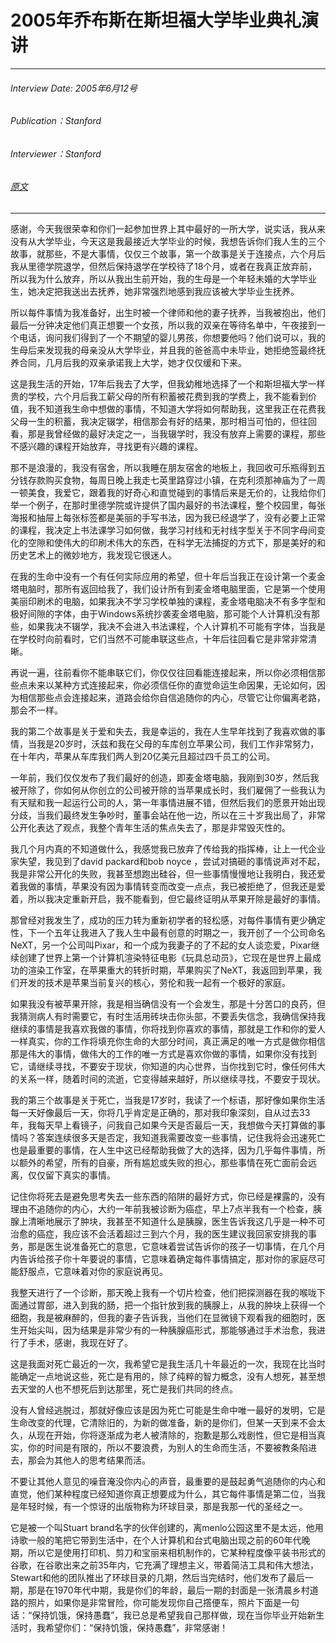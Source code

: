 # 2005年乔布斯在斯坦福大学毕业典礼演讲

---
###### Interview Date: 2005年6月12号
###### Publication：Stanford
###### Interviewer：Stanford
###### [原文](https://news.stanford.edu/stories/2005/06/youve-got-find-love-jobs-says)
---

感谢，今天我很荣幸和你们一起参加世界上其中最好的一所大学，说实话，我从来没有从大学毕业，今天这是我最接近大学毕业的时候，我想告诉你们我人生的三个故事，就那些，不是大事情，仅仅三个故事，第一个故事是关于连接点，六个月后我从里德学院退学，但然后保持退学在学校待了18个月，或者在我真正放弃前，所以我为什么放弃，所以从我出生前开始，我的生母是一个年轻未婚的大学毕业生，她决定把我送出去抚养，她非常强烈地感到我应该被大学毕业生抚养。

所以每件事情为我准备好，出生时被一个律师和他的妻子抚养，当我被抱出，他们最后一分钟决定他们真正想要一个女孩，所以我的双亲在等待名单中，午夜接到一个电话，询问我们得到了一个不期望的婴儿男孩，你想要他吗？他们说可以，我的生母后来发现我的母亲没从大学毕业，并且我的爸爸高中未毕业，她拒绝签最终抚养合同，几月后我的双亲承诺我上大学，她才仅仅缓和下来。

这是我生活的开始，17年后我去了大学，但我幼稚地选择了一个和斯坦福大学一样贵的学校，六个月后我工薪父母的所有积蓄被花费到我的学费上，我不能看到价值，我不知道我生命中想做的事情，不知道大学将如何帮助我，这里我正在花费我父母一生的积蓄，我决定辍学，相信那会有好的结果，那时相当可怕的，但往回看，那是我曾经做的最好决定之一，当我辍学时，我没有放弃上需要的课程，那些不感兴趣的课程开始放弃，寻找更有兴趣的课程。

那不是浪漫的，我没有宿舍，所以我睡在朋友宿舍的地板上，我回收可乐瓶得到五分钱存款购买食物，每周日晚上我走七英里路穿过小镇，在克利须那神庙为了一周一顿美食，我爱它，跟着我的好奇心和直觉碰到的事情后来是无价的，让我给你们举一个例子，在那时里德学院或许提供了国内最好的书法课程，整个校园里，每张海报和抽屉上每张标签都是美丽的手写书法，因为我已经退学了，没有必要上正常的课程，我决定上书法课学习如何做，我学习衬线和无衬线字型关于不同字母间变化的空隙和使伟大的印刷术伟大的东西，在科学无法捕捉的方式下，那是美好的和历史艺术上的微妙地方，我发现它很迷人。

在我的生命中没有一个有任何实际应用的希望，但十年后当我正在设计第一个麦金塔电脑时，那所有返回给我了，我们设计所有到麦金塔电脑里面，它是第一个使用美丽印刷术的电脑，如果我决不学习学校单独的课程，麦金塔电脑决不有多字型和极好间隙的字体，由于Windows系统抄袭麦金塔电脑，那可能个人计算机没有那些，如果我决不辍学，我决不会进入书法课程，个人计算机不可能有字体，当我是在学校时向前看时，它们当然不可能串联这些点，十年后往回看它是非常非常清晰。

再说一遍，往前看你不能串联它们，你仅仅往回看能连接起来，所以你必须相信那些点未来以某种方式连接起来，你必须信任你的直觉命运生命因果，无论如何，因为相信那些点会连接起来，道路会给你自信追随你的内心，尽管它让你偏离老路，那会不一样。

我的第二个故事是关于爱和失去，我是幸运的，我在人生早年找到了我喜欢做的事情，当我是20岁时，沃兹和我在父母的车库创立苹果公司，我们工作非常努力，在十年内，苹果从车库我们两人到20亿美元且超过四千员工的公司。

一年前，我们仅仅发布了我们最好的创造，即麦金塔电脑，我刚到30岁，然后我被开除了，你如何从你创立的公司被开除的当苹果成长时，我们雇佣了一些我认为有天赋和我一起运行公司的人，第一年事情进展不错，但然后我们的愿景开始出现分歧，当我们最终发生争吵时，董事会站在他一边，所以在三十岁我出局了，非常公开化表达了观点，我整个青年生活的焦点失去了，那是非常毁灭性的。

我几个月内真的不知道做什么，我感觉我已放弃了传给我的指挥棒，让上一代企业家失望，我见到了david packard和bob noyce ，尝试对搞砸的事情说声对不起，我是非常公开化的失败，我甚至想跑出硅谷，但一些事情慢慢地让我明白，我还爱着我做的事情，苹果没有因为事情转变而改变一点点，我已被拒绝了，但我还是爱着，所以我决定重新开启，我不能看到，但它最终证明从苹果开除是最好的事情。

那曾经对我发生了，成功的压力转为重新初学者的轻松感，对每件事情有更少确定性，下一个五年让我进入了我人生中最有创意的时期之一，我开创了一个公司命名NeXT，另一个公司叫Pixar，和一个成为我妻子的了不起的女人谈恋爱，Pixar继续创建了世界上第一个计算机渲染特征电影《玩具总动员》，它现在是世界上最成功的渲染工作室，在苹果重大的转折时期，苹果购买了NeXT，我返回到苹果，我们开发的技术是苹果当前复兴的核心，劳伦和我一起有一个极好的家庭。

如果我没有被苹果开除，我是相当确信没有一个会发生，那是十分苦口的良药，但我猜测病人有时需要它，有时生活用砖块击你头部，不要丢失信念，我确信保持我继续的事情是我喜欢我做的事情，你将找到你喜欢的事情，那就是工作和你的爱人一样真实，你的工作将填充你生命的大部分时间，真正满足的唯一方式是做你相信那是伟大的事情，做伟大的工作的唯一方式是喜欢你做的事情，如果你没有找到它，请继续寻找，不要安于现状，你知道的内心世界，当你找到它时，像任何伟大的关系一样，随着时间的流逝，它变得越来越好，所以继续寻找，不要安于现状。

我的第三个故事是关于死亡，当我是17岁时，我读了一个标语，那好像如果你生活每一天好像最后一天，你将几乎肯定是正确的，那对我印象深刻，自从过去33年，我每天早上看镜子，问我自己如果今天是否最后一天，我想做今天打算做的事情吗？答案连续很多天是否定，我知道我需要改变一些事情，记住我将会迅速死亡也是最重要的事情，在人生中这已经帮助我做了大的选择，因为几乎每件事情，所以额外的希望，所有的自豪，所有尴尬或失败的担心，那些事情在死亡面前会远离，仅仅留下真实的事情。

记住你将死去是避免思考失去一些东西的陷阱的最好方式，你已经是裸露的，没有理由不追随你的内心，大约一年前我被诊断为癌症，早上7点半我有一个检查，胰腺上清晰地展示了肿块，我甚至不知道什么是胰腺，医生告诉我这几乎是一种不可治愈的癌症，我应该不会活着超过三到六个月，我的医生建议我回家安排我的事务，那是医生说准备死亡的意思，它意味着尝试告诉你的孩子一切事情，在几个月内告诉给孩子你十年要说的事情，它意味着确定每件事情搞定，那对你的家庭尽可能舒服点，它意味着对你的家庭说再见。

我整天进行了一个诊断，那天晚上我有一个切片检查，他们把探测器在我的喉咙下面通过胃部，进入到我的肠，把一个指针放到我的胰腺上，从我的肿块上获得一个细胞，我是被麻醉的，但我的妻子告诉我，当他们在显微镜下观看我的细胞时，医生开始尖叫，因为结果是非常少有的一种胰腺癌形式，那能够通过手术治愈，我进行了手术，感谢，我现在好了。


这是我面对死亡最近的一次，我希望它是我生活几十年最近的一次，我现在比当时能确定一点地说这些，死亡是有用的，除了纯粹的智力概念，没有人想死，甚至想去天堂的人也不想死后到达那里，死亡是我们共同的终点。


没有人曾经逃脱过，那就好像应该是因为死亡可能是生命中唯一最好的发明，它是生命改变的代理，它清除旧的，为新的做准备，新的是你们，但某一天到来不会太久，从现在开始，你将逐渐成为老人被清除的，抱歉是那么戏剧性，但它是相当真实，你的时间是有限的，所以不要浪费，为别人的生命而生活，不要被教条陷进去，那会为其他人的思考结果而活。

不要让其他人意见的噪音淹没你内心的声音，最重要的是鼓起勇气追随你的内心和直觉，他们某种程度已经知道你真正想要成为什么，其它每件事情是第二位，当我是年轻时候，有一个惊讶的出版物称为环球目录，那是我那一代的圣经之一。

它是被一个叫Stuart brand名字的伙伴创建的，离menlo公园这里不是太远，他用诗歌一般的笔把它带到生活中，在个人计算机和台式电脑出现之前的60年代晚期，所以它是使用打印机、剪刀和宝丽来相机制作的，它某种程度像平装书形式的谷歌，在谷歌出来之前35年内，它充满了理想主义，带着简洁工具和伟大想法，Stewart和他的团队推出了环球目录的几期，然后当完结时，他们发布了最后一期，那是在1970年代中期，我是你们的年龄，最后一期的封面是一张清晨乡村道路的照片，如果你是非常冒险，你可能发现你自己撘便车，照片下面是一句话：“保持饥饿，保持愚蠢”，我已总是希望我自己那样做，现在当你毕业开始新生活时，我希望你们：“保持饥饿，保持愚蠢”，非常感谢！


































